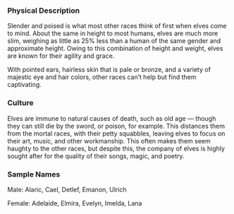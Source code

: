 ### Physical Description
Slender and poised is what most other races think of first when elves come to mind. About the same in height to most humans, elves are much more slim, weighing as little as 25% less than a human of the same gender and approximate height. Owing to this combination of height and weight, elves are known for their agility and grace.


With pointed ears, hairless skin that is pale or bronze, and a variety of majestic eye and hair colors, other races can’t help but find them captivating.

### Culture
Elves are immune to natural causes of death, such as old age — though they can still die by the sword, or poison, for example. This distances them from the mortal races, with their petty squabbles, leaving elves to focus on their art, music, and other workmanship. This often makes them seem haughty to the other races, but despite this, the company of elves is highly sought after for the quality of their songs, magic, and poetry. 

### Sample Names
Male: Alaric, Cael, Detlef, Emanon, Ulrich

Female: Adelaide, Elmira, Evelyn, Imelda, Lana

